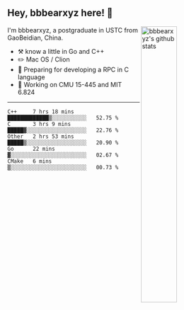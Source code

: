 ## Hey, bbbearxyz here! :wave:

<img align="right" alt="bbbearxyz's github stats" width="40%" src="https://github-readme-stats.vercel.app/api?username=bbbearxyz&show_icons=true">

I'm bbbearxyz, a postgraduate in USTC from GaoBeidian, China.

-   :hammer_and_pick:    know a little in Go and C++
-   :pencil2: Mac OS / Clion
-   :seedling: Preparing for developing a RPC in C language 
-   :thinking: Working on CMU 15-445 and MIT 6.824
---
<!--START_SECTION:waka-->
```text
C++     7 hrs 18 mins   █████████████▒░░░░░░░░░░░   52.75 % 
C       3 hrs 9 mins    █████▓░░░░░░░░░░░░░░░░░░░   22.76 % 
Other   2 hrs 53 mins   █████▒░░░░░░░░░░░░░░░░░░░   20.90 % 
Go      22 mins         ▓░░░░░░░░░░░░░░░░░░░░░░░░   02.67 % 
CMake   6 mins          ▒░░░░░░░░░░░░░░░░░░░░░░░░   00.73 % 
```
<!--END_SECTION:waka-->
